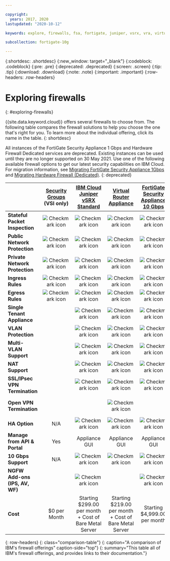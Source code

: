 ```yaml
---

copyright:
  years: 2017, 2020
lastupdated: "2020-10-12"

keywords: explore, firewalls, fsa, fortigate, juniper, vsrx, vra, virtual router appliance, security, vyatta, comparison, features

subcollection: fortigate-10g

---
```


{:shortdesc: .shortdesc}
{:new_window: target="_blank"}
{:codeblock: .codeblock}
{:pre: .pre}
{:deprecated: .deprecated}
{:screen: .screen}
{:tip: .tip}
{:download: .download}
{:note: .note}
{:important: .important}
{:row-headers: .row-headers}

# Exploring firewalls
{: #exploring-firewalls}

{{site.data.keyword.cloud}} offers several firewalls to choose from. The following table compares the firewall solutions to help you choose the one that's right for you. To learn more about the individual offering, click its name in the table.
{: shortdesc}

All instances of the FortiGate Security Appliance 1 Gbps and Hardware Firewall Dedicated services are deprecated. Existing instances can be used until they are no longer supported on 30 May 2021. Use one of the following available firewall options to get our latest security capabilities on IBM Cloud. For migration information, see [Migrating FortiGate Security Appliance 1Gbps](/docs/fortigate-1g?topic=fortigate-1g-migration-overview) and [Migrating Hardware Firewall (Dedicated)](/docs/hardware-firewall-dedicated?topic=hardware-firewall-dedicated-migration-overview#migration-overview).
{: deprecated}


|        | [Security Groups](/docs/security-groups?topic=security-groups-getting-started) (VSI only) | [IBM Cloud Juniper vSRX Standard](/docs/vsrx?topic=vsrx-getting-started) |[Virtual Router Appliance](/docs/virtual-router-appliance?topic=virtual-router-appliance-getting-started) | [FortiGate Security Appliance 10 Gbps](/docs/fortigate-10g?topic=fortigate-10g-getting-started) | [FortiGate Security Appliance 1 Gbps](/docs/fortigate-1g?topic=fortigate-1g-getting-started) | [Hardware Firewall ](/docs/hardware-firewall-shared?topic=hardware-firewall-shared-getting-started) | [Hardware Firewall (Dedicated)](/docs/hardware-firewall-dedicated?topic=hardware-firewall-dedicated-getting-started) | [Cloud Internet Services](/docs/cis?topic=cis-getting-started)
| ------- | :------: | :------: | :------: | :------: | :------: | :------: | :------: | :------: |
|**Stateful Packet Inspection**|![Checkmark icon](../icons/checkmark-icon.svg)|![Checkmark icon](../icons/checkmark-icon.svg)|![Checkmark icon](../icons/checkmark-icon.svg)|![Checkmark icon](../icons/checkmark-icon.svg)|![Checkmark icon](../icons/checkmark-icon.svg)|![Checkmark icon](../icons/checkmark-icon.svg)|![Checkmark icon](../icons/checkmark-icon.svg)|IP Firewall only|
|**Public Network Protection**|![Checkmark icon](../icons/checkmark-icon.svg)|![Checkmark icon](../icons/checkmark-icon.svg)|![Checkmark icon](../icons/checkmark-icon.svg)|![Checkmark icon](../icons/checkmark-icon.svg)|![Checkmark icon](../icons/checkmark-icon.svg)|![Checkmark icon](../icons/checkmark-icon.svg)|![Checkmark icon](../icons/checkmark-icon.svg)|![Checkmark icon](../icons/checkmark-icon.svg)|
|**Private Network Protection**|![Checkmark icon](../icons/checkmark-icon.svg)|![Checkmark icon](../icons/checkmark-icon.svg)|![Checkmark icon](../icons/checkmark-icon.svg)|![Checkmark icon](../icons/checkmark-icon.svg)|||||
|**Ingress Rules**|![Checkmark icon](../icons/checkmark-icon.svg)|![Checkmark icon](../icons/checkmark-icon.svg)|![Checkmark icon](../icons/checkmark-icon.svg)|![Checkmark icon](../icons/checkmark-icon.svg)|![Checkmark icon](../icons/checkmark-icon.svg)|![Checkmark icon](../icons/checkmark-icon.svg)|![Checkmark icon](../icons/checkmark-icon.svg)|IP Firewall only
|**Egress Rules**|![Checkmark icon](../icons/checkmark-icon.svg)|![Checkmark icon](../icons/checkmark-icon.svg)|![Checkmark icon](../icons/checkmark-icon.svg)|![Checkmark icon](../icons/checkmark-icon.svg)|![Checkmark icon](../icons/checkmark-icon.svg)||||
|**Single Tenant Appliance**||![Checkmark icon](../icons/checkmark-icon.svg)|![Checkmark icon](../icons/checkmark-icon.svg)|![Checkmark icon](../icons/checkmark-icon.svg)|![Checkmark icon](../icons/checkmark-icon.svg)||![Checkmark icon](../icons/checkmark-icon.svg)||
|**VLAN Protection**||![Checkmark icon](../icons/checkmark-icon.svg)|![Checkmark icon](../icons/checkmark-icon.svg)|![Checkmark icon](../icons/checkmark-icon.svg)|![Checkmark icon](../icons/checkmark-icon.svg)||![Checkmark icon](../icons/checkmark-icon.svg)||
|**Multi-VLAN Support**||![Checkmark icon](../icons/checkmark-icon.svg)|![Checkmark icon](../icons/checkmark-icon.svg)|![Checkmark icon](../icons/checkmark-icon.svg)|||||
|**NAT Support**||![Checkmark icon](../icons/checkmark-icon.svg)|![Checkmark icon](../icons/checkmark-icon.svg)|![Checkmark icon](../icons/checkmark-icon.svg)|![Checkmark icon](../icons/checkmark-icon.svg)||||
|**SSL/IPsec VPN Termination**||![Checkmark icon](../icons/checkmark-icon.svg)|![Checkmark icon](../icons/checkmark-icon.svg)|![Checkmark icon](../icons/checkmark-icon.svg)|![Checkmark icon](../icons/checkmark-icon.svg)||||
|**Open VPN Termination**|||![Checkmark icon](../icons/checkmark-icon.svg)|||||Only with single port on TCP/UDP|
|**HA Option**|N/A|![Checkmark icon](../icons/checkmark-icon.svg)|![Checkmark icon](../icons/checkmark-icon.svg)|![Checkmark icon](../icons/checkmark-icon.svg)|![Checkmark icon](../icons/checkmark-icon.svg)||![Checkmark icon](../icons/checkmark-icon.svg)|Using Range and Load Balancers|
|**Manage from API & Portal**|Yes|Appliance GUI|Appliance GUI|Appliance GUI|Appliance GUI|Yes|Yes|Cloud console|
|**10 Gbps Support**|N/A|![Checkmark icon](../icons/checkmark-icon.svg)|![Checkmark icon](../icons/checkmark-icon.svg)|![Checkmark icon](../icons/checkmark-icon.svg)|||||
|**NGFW Add-ons (IPS, AV, WF)**||![Checkmark icon](../icons/checkmark-icon.svg)||![Checkmark icon](../icons/checkmark-icon.svg)|![Checkmark icon](../icons/checkmark-icon.svg)|||TLS encryption, IP Firewall rules, and Proxy Protocol v1
|**Cost**|$0 per Month|Starting $299.00 per month + Cost of Bare Metal Server | Starting $219.00 per month + Cost of Bare Metal Server|Starting $4,999.00 per month|Starting $999.00 per month|Starting $99.00 per month|Starting $999.00 per month|Starting $275.00/Domain|
{: row-headers}
{: class="comparison-table"}
{: caption="A comparison of IBM's firewall offerings" caption-side="top"}
{: summary="This table all of IBM's firewall offerings, and provides links to their documentation."}
